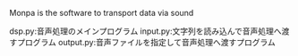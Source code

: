 Monpa is the software to transport data via sound

dsp.py:音声処理のメインプログラム
input.py:文字列を読み込んで音声処理へ渡すプログラム
output.py:音声ファイルを指定して音声処理へ渡すプログラム

